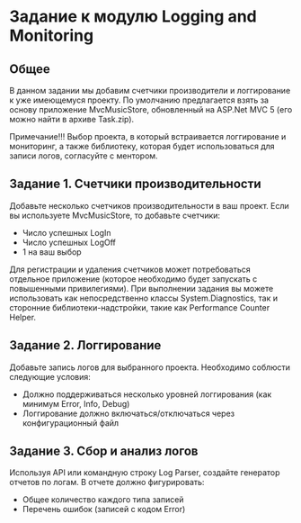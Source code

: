 # Задание к модулю Logging and Monitoring
## Общее
В данном задании мы добавим счетчики производители и логгирование к уже имеющемуся проекту. По умолчанию предлагается взять за основу приложение MvcMusicStore, обновленный на ASP.Net MVC 5 (его можно найти в архиве Task.zip).

Примечание!!! Выбор проекта, в который встраивается логгирование и мониторинг, а также библиотеку, которая будет использоваться для записи логов, согласуйте с ментором.

## Задание 1. Счетчики производительности
Добавьте несколько счетчиков производительности в ваш проект.
Если вы используете MvcMusicStore, то добавьте счетчики:
*	Число успешных LogIn 
*	Число успешных LogOff
*	1 на ваш выбор

Для регистрации и удаления счетчиков может потребоваться отдельное приложение (которое необходимо будет запускать с повышенными привилегиями).
При выполнении задания вы можете использовать как непосредственно классы System.Diagnostics, так и сторонние библиотеки-надстройки, такие как Performance Counter Helper.
## Задание 2. Логгирование
Добавьте запись логов для выбранного проекта. Необходимо соблюсти следующие условия:
*	Должно поддерживаться несколько уровней логгирования (как минимум Error, Info, Debug)
*	Логгирование должно включаться/отключаться через конфигурационный файл

## Задание 3. Сбор и анализ логов
Используя API или командную строку Log Parser, создайте генератор отчетов по логам. В отчете должно фигурировать:
*	Общее количество каждого типа записей
*	Перечень ошибок (записей с кодом Error)

